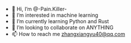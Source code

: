 - 👋 Hi, I’m @-Pain.Killer-
- 👀 I’m interested in machine learning
- 🌱 I’m currently learning Python and Rust
- 💞️ I’m looking to collaborate on ANYTHING
- 📫 How to reach me zhangxiangyu40@qq.com

<!---
Painkillerzzz/Painkillerzzz is a ✨ special ✨ repository because its `README.md` (this file) appears on your GitHub profile.
You can click the Preview link to take a look at your changes.
--->
